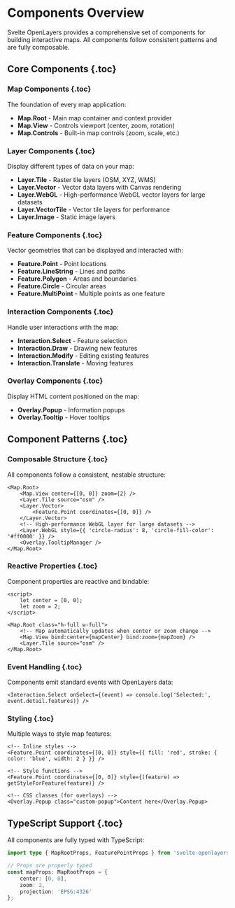 # Components Overview

Svelte OpenLayers provides a comprehensive set of components for building interactive maps. All components follow consistent patterns and are fully composable.

## Core Components {.toc}

### Map Components {.toc}

The foundation of every map application:

- **Map.Root** - Main map container and context provider
- **Map.View** - Controls viewport (center, zoom, rotation)
- **Map.Controls** - Built-in map controls (zoom, scale, etc.)

### Layer Components {.toc}

Display different types of data on your map:

- **Layer.Tile** - Raster tile layers (OSM, XYZ, WMS)
- **Layer.Vector** - Vector data layers with Canvas rendering
- **Layer.WebGL** - High-performance WebGL vector layers for large datasets
- **Layer.VectorTile** - Vector tile layers for performance
- **Layer.Image** - Static image layers

### Feature Components {.toc}

Vector geometries that can be displayed and interacted with:

- **Feature.Point** - Point locations
- **Feature.LineString** - Lines and paths
- **Feature.Polygon** - Areas and boundaries
- **Feature.Circle** - Circular areas
- **Feature.MultiPoint** - Multiple points as one feature

### Interaction Components {.toc}

Handle user interactions with the map:

- **Interaction.Select** - Feature selection
- **Interaction.Draw** - Drawing new features
- **Interaction.Modify** - Editing existing features
- **Interaction.Translate** - Moving features

### Overlay Components {.toc}

Display HTML content positioned on the map:

- **Overlay.Popup** - Information popups
- **Overlay.Tooltip** - Hover tooltips

## Component Patterns {.toc}

### Composable Structure {.toc}

All components follow a consistent, nestable structure:

```svelte
<Map.Root>
	<Map.View center={[0, 0]} zoom={2} />
	<Layer.Tile source="osm" />
	<Layer.Vector>
		<Feature.Point coordinates={[0, 0]} />
	</Layer.Vector>
	<!-- High-performance WebGL layer for large datasets -->
	<Layer.WebGL style={{ 'circle-radius': 8, 'circle-fill-color': '#ff0000' }} />
	<Overlay.TooltipManager />
</Map.Root>
```

### Reactive Properties {.toc}

Component properties are reactive and bindable:

```svelte
<script>
	let center = [0, 0];
	let zoom = 2;
</script>

<Map.Root class="h-full w-full">
	<!-- Map automatically updates when center or zoom change -->
	<Map.View bind:center={mapCenter} bind:zoom={mapZoom} />
	<Layer.Tile source="osm" />
</Map.Root>
```

### Event Handling {.toc}

Components emit standard events with OpenLayers data:

```svelte
<Interaction.Select onSelect={(event) => console.log('Selected:', event.detail.features)} />
```

### Styling {.toc}

Multiple ways to style map features:

```svelte
<!-- Inline styles -->
<Feature.Point coordinates={[0, 0]} style={{ fill: 'red', stroke: { color: 'blue', width: 2 } }} />

<!-- Style functions -->
<Feature.Point coordinates={[0, 0]} style={(feature) => getStyleForFeature(feature)} />

<!-- CSS classes (for overlays) -->
<Overlay.Popup class="custom-popup">Content here</Overlay.Popup>
```

## TypeScript Support {.toc}

All components are fully typed with TypeScript:

```typescript
import type { MapRootProps, FeaturePointProps } from 'svelte-openlayers';

// Props are properly typed
const mapProps: MapRootProps = {
	center: [0, 0],
	zoom: 2,
	projection: 'EPSG:4326'
};
```
